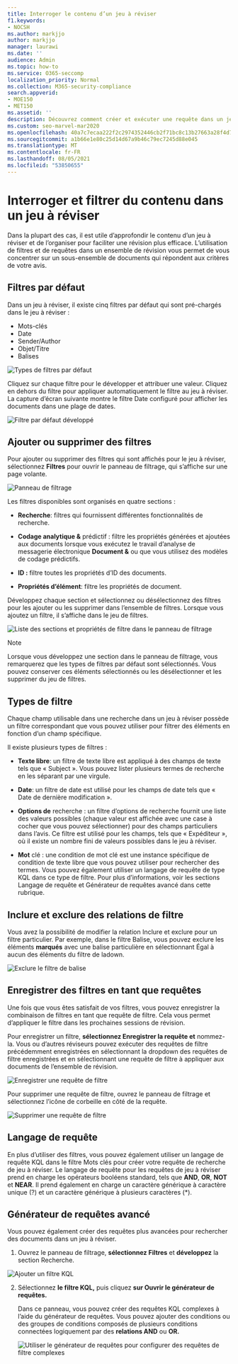 ```yaml
---
title: Interroger le contenu d’un jeu à réviser
f1.keywords:
- NOCSH
ms.author: markjjo
author: markjjo
manager: laurawi
ms.date: ''
audience: Admin
ms.topic: how-to
ms.service: O365-seccomp
localization_priority: Normal
ms.collection: M365-security-compliance
search.appverid:
- MOE150
- MET150
ms.assetid: ''
description: Découvrez comment créer et exécuter une requête dans un jeu à réviser pour organiser le contenu pour une révision plus efficace dans Advanced eDiscovery cas.
ms.custom: seo-marvel-mar2020
ms.openlocfilehash: 40a7c7ecaa222f2c2974352446cb2f71bc8c13b27663a28f4d792127f848f768
ms.sourcegitcommit: a1b66e1e80c25d14d67a9b46c79ec7245d88e045
ms.translationtype: MT
ms.contentlocale: fr-FR
ms.lasthandoff: 08/05/2021
ms.locfileid: "53850655"
---
```

# <a name="query-and-filter-content-in-a-review-set"></a>Interroger et filtrer du contenu dans un jeu à réviser

Dans la plupart des cas, il est utile d’approfondir le contenu d’un jeu à réviser et de l’organiser pour faciliter une révision plus efficace. L’utilisation de filtres et de requêtes dans un ensemble de révision vous permet de vous concentrer sur un sous-ensemble de documents qui répondent aux critères de votre avis.

## <a name="default-filters"></a>Filtres par défaut

Dans un jeu à réviser, il existe cinq filtres par défaut qui sont pré-chargés dans le jeu à réviser :

- Mots-clés
- Date
- Sender/Author
- Objet/Titre
- Balises

![Types de filtres par défaut](../media/DefaultFilterTypes.png)

Cliquez sur chaque filtre pour le développer et attribuer une valeur. Cliquez en dehors du filtre pour appliquer automatiquement le filtre au jeu à réviser. La capture d’écran suivante montre le filtre Date configuré pour afficher les documents dans une plage de dates.

![Filtre par défaut développé](../media/ExpandedFilter.png)

## <a name="add-or-remove-filters"></a>Ajouter ou supprimer des filtres

Pour ajouter ou supprimer des filtres qui sont affichés pour le jeu à réviser, sélectionnez **Filtres** pour ouvrir le panneau de filtrage, qui s’affiche sur une page volante. 

![Panneau de filtrage](../media/FilterPanel.png)

Les filtres disponibles sont organisés en quatre sections :

- **Recherche**: filtres qui fournissent différentes fonctionnalités de recherche.

- **Codage analytique &** prédictif : filtre les propriétés générées et ajoutées aux documents lorsque vous exécutez le travail d’analyse de messagerie électronique **Document &** ou que vous utilisez des modèles de codage prédictifs.

- **ID :** filtre toutes les propriétés d’ID des documents.

- **Propriétés d’élément**: filtre les propriétés de document. 

Développez chaque section et sélectionnez ou désélectionnez des filtres pour les ajouter ou les supprimer dans l’ensemble de filtres. Lorsque vous ajoutez un filtre, il s’affiche dans le jeu de filtres. 

![Liste des sections et propriétés de filtre dans le panneau de filtrage](../media/FilterPanel2.png)

> [!NOTE]
> Lorsque vous développez une section dans le panneau de filtrage, vous remarquerez que les types de filtres par défaut sont sélectionnés. Vous pouvez conserver ces éléments sélectionnés ou les désélectionner et les supprimer du jeu de filtres. 

## <a name="filter-types"></a>Types de filtre

Chaque champ utilisable dans une recherche dans un jeu à réviser possède un filtre correspondant que vous pouvez utiliser pour filtrer des éléments en fonction d’un champ spécifique.

Il existe plusieurs types de filtres :

- **Texte libre**: un filtre de texte libre est appliqué à des champs de texte tels que « Subject ». Vous pouvez lister plusieurs termes de recherche en les séparant par une virgule.

- **Date**: un filtre de date est utilisé pour les champs de date tels que « Date de dernière modification ».

- **Options de** recherche : un filtre d’options de recherche fournit une liste des valeurs possibles (chaque valeur est affichée avec une case à cocher que vous pouvez sélectionner) pour des champs particuliers dans l’avis. Ce filtre est utilisé pour les champs, tels que « Expéditeur », où il existe un nombre fini de valeurs possibles dans le jeu à réviser.

- **Mot** clé : une condition de mot clé est une instance spécifique de condition de texte libre que vous pouvez utiliser pour rechercher des termes. Vous pouvez également utiliser un langage de requête de type KQL dans ce type de filtre. Pour plus d’informations, voir les sections Langage de requête et Générateur de requêtes avancé dans cette rubrique.

## <a name="include-and-exclude-filter-relationships"></a>Inclure et exclure des relations de filtre

Vous avez la possibilité de modifier la relation Inclure et exclure pour un filtre particulier. Par exemple, dans le filtre Balise, vous pouvez exclure les éléments **marqués** avec une balise particulière en sélectionnant Égal à aucun des éléments du filtre de ladown. 

![Exclure le filtre de balise](../media/TagFilterExclude.png)

## <a name="save-filters-as-queries"></a>Enregistrer des filtres en tant que requêtes

Une fois que vous êtes satisfait de vos filtres, vous pouvez enregistrer la combinaison de filtres en tant que requête de filtre. Cela vous permet d’appliquer le filtre dans les prochaines sessions de révision.

Pour enregistrer un filtre, **sélectionnez Enregistrer la requête et** nommez-la. Vous ou d’autres réviseurs pouvez exécuter  des requêtes de filtre précédemment enregistrées en sélectionnant la dropdown des requêtes de filtre enregistrées et en sélectionnant une requête de filtre à appliquer aux documents de l’ensemble de révision. 

![Enregistrer une requête de filtre](../media/SaveFilterQuery.png)

Pour supprimer une requête de filtre, ouvrez le panneau de filtrage et sélectionnez l’icône de corbeille en côté de la requête.

![Supprimer une requête de filtre](../media/DeleteFilterQuery.png)

## <a name="query-language"></a>Langage de requête

En plus d’utiliser des filtres, vous pouvez également utiliser un langage de requête KQL dans le filtre Mots clés pour créer votre requête de recherche de jeu à réviser. Le langage de requête pour les requêtes de jeu à réviser prend en charge les opérateurs booléens standard, tels que **AND**, **OR**, **NOT** et **NEAR**. Il prend également en charge un caractère générique à caractère unique (?) et un caractère générique à plusieurs caractères (*).

## <a name="advanced-query-builder"></a>Générateur de requêtes avancé

Vous pouvez également créer des requêtes plus avancées pour rechercher des documents dans un jeu à réviser.

1. Ouvrez le panneau de filtrage, **sélectionnez Filtres** et **développez** la section Recherche.

  ![Ajouter un filtre KQL](../media/AddKQLFilter.png)

2. Sélectionnez **le filtre KQL,** puis cliquez **sur Ouvrir le générateur de requêtes.**

   Dans ce panneau, vous pouvez créer des requêtes KQL complexes à l’aide du générateur de requêtes. Vous pouvez ajouter des conditions ou des groupes de conditions composés de plusieurs conditions connectées logiquement par des **relations AND** ou **OR.**

   ![Utiliser le générateur de requêtes pour configurer des requêtes de filtre complexes](../media/ComplexQuery.png)
